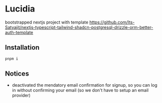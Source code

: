 # Lucidia

bootstrapped nextjs project with template https://github.com/Its-Satyajit/nextjs-typescript-tailwind-shadcn-postgresql-drizzle-orm-better-auth-template

## Installation

```bash
pnpm i

```

## Notices

- deactivated the mendatory email confirmation for signup, so you can log in without confirming your email (so we don't have to setup an email provider)
